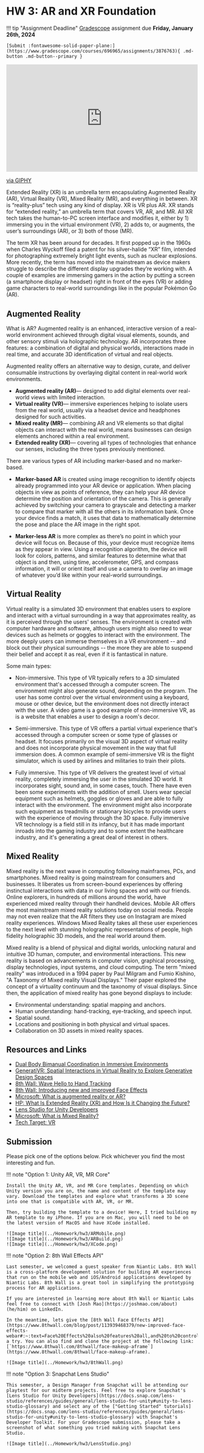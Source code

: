 # HW 3: AR and XR Foundation

!!! tip "Assignment Deadline"
    [Gradescope](https://www.gradescope.com/) assignment due **Friday, January 26th, 2024**

    [Submit :fontawesome-solid-paper-plane:](https://www.gradescope.com/courses/696965/assignments/3876763){ .md-button .md-button--primary }

<div style="width:100%;height:0;padding-bottom:56%;position:relative;"><iframe src="https://giphy.com/embed/mp6RbySJrSrXF2jdtq" width="100%" height="100%" style="position:absolute" frameBorder="0" class="giphy-embed" allowFullScreen></iframe></div><p><a href="https://giphy.com/gifs/Futurebiz-ar-augmented-reality-snapchat-mp6RbySJrSrXF2jdtq">via GIPHY</a></p>

Extended Reality (XR) is an umbrella term encapsulating Augmented Reality (AR), Virtual Reality (VR), Mixed Reality (MR), and everything in between. XR is “reality-plus” tech using any kind of display. XR is VR plus AR. XR stands for “extended reality,” an umbrella term that covers VR, AR, and MR. All XR tech takes the human-to-PC screen interface and modifies it, either by 1) immersing you in the virtual environment (VR), 2) adds to, or augments, the user’s surroundings (AR), or 3) both of those (MR).

The term XR has been around for decades. It first popped up in the 1960s when Charles Wyckoff filed a patent for his silver-halide “XR” film, intended for photographing extremely bright light events, such as nuclear explosions.
More recently, the term has moved into the mainstream as device makers struggle to describe the different display upgrades they’re working with. A couple of examples are immersing gamers in the action by putting a screen (a smartphone display or headset) right in front of the eyes (VR) or adding game characters to real-world surroundings like in the popular Pokémon Go (AR).

## Augmented Reality
What is AR? Augmented reality is an enhanced, interactive version of a real-world environment achieved through digital visual elements, sounds, and other sensory stimuli via holographic technology. AR incorporates three features: a combination of digital and physical worlds, interactions made in real time, and accurate 3D identification of virtual and real objects.

Augmented reality offers an alternative way to design, curate, and deliver consumable instructions by overlaying digital content in real-world work environments.

* **Augmented reality (AR)**— designed to add digital elements over real-world views with limited interaction.
* **Virtual reality (VR)**— immersive experiences helping to isolate users from the real world, usually via a headset device and headphones designed for such activities.
* **Mixed reality (MR)**— combining AR and VR elements so that digital objects can interact with the real world, means businesses can design elements anchored within a real environment.
* **Extended reality (XR)**— covering all types of technologies that enhance our senses, including the three types previously mentioned.

There are various types of AR including marker-based and no marker-based. 

* **Marker-based AR** is created using image recognition to identify objects already programmed into your AR device or application. When placing objects in view as points of reference, they can help your AR device determine the position and orientation of the camera. This is generally achieved by switching your camera to grayscale and detecting a marker to compare that marker with all the others in its information bank. Once your device finds a match, it uses that data to mathematically determine the pose and place the AR image in the right spot.

* **Marker-less AR** is more complex as there’s no point in which your device will focus on. Because of this, your device must recognize items as they appear in view. Using a recognition algorithm, the device will look for colors, patterns, and similar features to determine what that object is and then, using time, accelerometer, GPS, and compass information, it will or orient itself and use a camera to overlay an image of whatever you’d like within your real-world surroundings.

## Virtual Reality
Virtual reality is a simulated 3D environment that enables users to explore and interact with a virtual surrounding in a way that approximates reality, as it is perceived through the users' senses. The environment is created with computer hardware and software, although users might also need to wear devices such as helmets or goggles to interact with the environment. The more deeply users can immerse themselves in a VR environment -- and block out their physical surroundings -- the more they are able to suspend their belief and accept it as real, even if it is fantastical in nature.

Some main types:

* Non-immersive. This type of VR typically refers to a 3D simulated environment that's accessed through a computer screen. The environment might also generate sound, depending on the program. The user has some control over the virtual environment using a keyboard, mouse or other device, but the environment does not directly interact with the user. A video game is a good example of non-immersive VR, as is a website that enables a user to design a room's decor.

* Semi-immersive. This type of VR offers a partial virtual experience that's accessed through a computer screen or some type of glasses or headset. It focuses primarily on the visual 3D aspect of virtual reality and does not incorporate physical movement in the way that full immersion does. A common example of semi-immersive VR is the flight simulator, which is used by airlines and militaries to train their pilots.

* Fully immersive. This type of VR delivers the greatest level of virtual reality, completely immersing the user in the simulated 3D world. It incorporates sight, sound and, in some cases, touch. There have even been some experiments with the addition of smell. Users wear special equipment such as helmets, goggles or gloves and are able to fully interact with the environment. The environment might also incorporate such equipment as treadmills or stationary bicycles to provide users with the experience of moving through the 3D space. Fully immersive VR technology is a field still in its infancy, but it has made important inroads into the gaming industry and to some extent the healthcare industry, and it's generating a great deal of interest in others.

## Mixed Reality
Mixed reality is the next wave in computing following mainframes, PCs, and smartphones. Mixed reality is going mainstream for consumers and businesses. It liberates us from screen-bound experiences by offering instinctual interactions with data in our living spaces and with our friends. Online explorers, in hundreds of millions around the world, have experienced mixed reality through their handheld devices. Mobile AR offers the most mainstream mixed reality solutions today on social media. People may not even realize that the AR filters they use on Instagram are mixed reality experiences. Windows Mixed Reality takes all these user experiences to the next level with stunning holographic representations of people, high fidelity holographic 3D models, and the real world around them.

Mixed reality is a blend of physical and digital worlds, unlocking natural and intuitive 3D human, computer, and environmental interactions. This new reality is based on advancements in computer vision, graphical processing, display technologies, input systems, and cloud computing. The term "mixed reality" was introduced in a 1994 paper by Paul Milgram and Fumio Kishino, "A Taxonomy of Mixed reality Visual Displays." Their paper explored the concept of a virtuality continuum and the taxonomy of visual displays. Since then, the application of mixed reality has gone beyond displays to include:

* Environmental understanding: spatial mapping and anchors.
* Human understanding: hand-tracking, eye-tracking, and speech input.
* Spatial sound.
* Locations and positioning in both physical and virtual spaces.
* Collaboration on 3D assets in mixed reality spaces.

## Resources and Links

* [Dual Body Bimanual Coordination in Immersive Environments](https://www.youtube.com/watch?v=fWsPGINexYI&ab_channel=JamesSmith)
* [GeneratiVR: Spatial Interactions in Virtual Reality to Explore Generative Design Spaces](https://www.youtube.com/watch?v=qHSx5f6fRts&ab_channel=JamesSmith)
* [8th Wall: Wave Hello to Hand Tracking](https://www.8thwall.com/blog/post/126815603359/wave-hello-to-hand-tracking)
* [8th Wall: Introducing new and improved Face Effects](https://www.8thwall.com/blog/post/113939468379/new-improved-face-effects-webar#:~:text=Face%20Effects%20also%20features%20all,and%20to%20control%20lip%20movements.)
* [Microsoft: What is augmented reality or AR?](https://dynamics.microsoft.com/en-us/mixed-reality/guides/what-is-augmented-reality-ar/)
* [HP: What Is Extended Reality (XR) and How Is it Changing the Future?](https://www.hp.com/us-en/shop/tech-takes/what-is-xr-changing-world)
* [Lens Studio for Unity Developers](https://docs.snap.com/lens-studio/references/guides/general/lens-studio-for-unity#scene-vs-scene)
* [Microsoft: What is Mixed Reality?](https://learn.microsoft.com/en-us/windows/mixed-reality/discover/mixed-reality)
* [Tech Target: VR](https://www.techtarget.com/whatis/definition/virtual-reality)

## Submission

Please pick one of the options below. Pick whichever you find the most interesting and fun. 

!!! note "Option 1: Unity AR, VR, MR Core"

    Install the Unity AR, VR, and MR Core templates. Depending on which Unity version you are on, the name and content of the template may vary. Download the templates and explore what transforms a 3D scene into one that is compatible with AR, VR, or MR. 

    Then, try building the template to a device! Here, I tried building my AR template to my iPhone. If you are on Mac, you will need to be on the latest version of MacOS and have XCode installed.

    ![Image title](../Homework/hw3/ARMobile.png)
    ![Image title](../Homework/hw3/ARBuild.png)
    ![Image title](../Homework/hw3/XCode.png)


!!! note "Option 2: 8th Wall Effects API"

    Last semester, we welcomed a guest speaker from Niantic Labs. 8th Wall is a cross-platform development solution for building AR experiences that run on the mobile web and iOS/Android applications developed by Niantic Labs. 8th Wall is a great tool in simplifying the prototyping process for AR applications. 
    
    If you are interested in learning more about 8th Wall or Niantic Labs feel free to connect with [Josh Mao](https://joshmao.com/about) (he/him) on LinkedIn. 

    In the meantime, lets give the [8th Wall Face Effects API](https://www.8thwall.com/blog/post/113939468379/new-improved-face-effects-webar#:~:text=Face%20Effects%20also%20features%20all,and%20to%20control%20lip%20movements.) a try. You can also find and clone the project at the following link: [`https://www.8thwall.com/8thwall/face-makeup-aframe`](https://www.8thwall.com/8thwall/face-makeup-aframe). 

    ![Image title](../Homework/hw3/8thWall.png)


!!! note "Option 3: Snapchat Lens Studio"

    This semester, a Design Manager from Snapchat will be attending our playtest for our midterm projects. Feel free to explore Snapchat's [Lens Studio for Unity Developers](https://docs.snap.com/lens-studio/references/guides/general/lens-studio-for-unity#unity-to-lens-studio-glossary) and select any of the ["Getting Started" tutorials](https://docs.snap.com/lens-studio/references/guides/general/lens-studio-for-unity#unity-to-lens-studio-glossary) with Snapchat's Developer Toolkit. For your Gradescope submission, please take a screenshot of what something you tried making with Snapchat Lens Studio.

    ![Image title](../Homework/hw3/LensStudio.png)